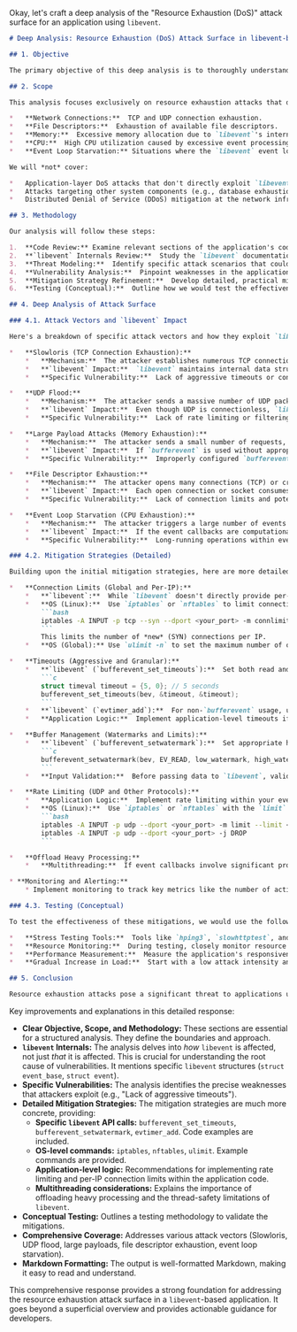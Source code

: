 Okay, let's craft a deep analysis of the "Resource Exhaustion (DoS)" attack surface for an application using `libevent`.

```markdown
# Deep Analysis: Resource Exhaustion (DoS) Attack Surface in libevent-based Applications

## 1. Objective

The primary objective of this deep analysis is to thoroughly understand the vulnerabilities related to resource exhaustion attacks targeting applications built upon the `libevent` library.  We aim to identify specific attack vectors, analyze how `libevent`'s internal mechanisms are affected, and propose concrete, actionable mitigation strategies beyond the high-level overview.  This analysis will inform development practices and configuration choices to enhance the application's resilience against DoS attacks.

## 2. Scope

This analysis focuses exclusively on resource exhaustion attacks that directly impact `libevent`'s functionality.  We will consider:

*   **Network Connections:**  TCP and UDP connection exhaustion.
*   **File Descriptors:**  Exhaustion of available file descriptors.
*   **Memory:**  Excessive memory allocation due to `libevent`'s internal buffers and data structures.
*   **CPU:**  High CPU utilization caused by excessive event processing or inefficient event handling.
*   **Event Loop Starvation:** Situations where the `libevent` event loop is overwhelmed and unable to process new events in a timely manner.

We will *not* cover:

*   Application-layer DoS attacks that don't directly exploit `libevent` (e.g., HTTP request floods that are handled *after* `libevent` has accepted the connection).
*   Attacks targeting other system components (e.g., database exhaustion) unless they directly cascade to impact `libevent`.
*   Distributed Denial of Service (DDoS) mitigation at the network infrastructure level (e.g., firewalls, load balancers).  While important, this is outside the scope of `libevent`-specific analysis.

## 3. Methodology

Our analysis will follow these steps:

1.  **Code Review:** Examine relevant sections of the application's code that utilize `libevent` APIs, focusing on connection handling, buffer management, and timeout configurations.
2.  **`libevent` Internals Review:**  Study the `libevent` documentation and, if necessary, source code to understand how it manages resources internally (e.g., connection tables, event queues, buffer allocation).
3.  **Threat Modeling:**  Identify specific attack scenarios that could lead to resource exhaustion, considering different network protocols and attacker behaviors.
4.  **Vulnerability Analysis:**  Pinpoint weaknesses in the application's code or configuration that could be exploited in the identified attack scenarios.
5.  **Mitigation Strategy Refinement:**  Develop detailed, practical mitigation strategies, including specific `libevent` API calls, configuration parameters, and OS-level settings.
6.  **Testing (Conceptual):**  Outline how we would test the effectiveness of the mitigation strategies (e.g., using stress testing tools).  Actual testing is beyond the scope of this document.

## 4. Deep Analysis of Attack Surface

### 4.1. Attack Vectors and `libevent` Impact

Here's a breakdown of specific attack vectors and how they exploit `libevent`:

*   **Slowloris (TCP Connection Exhaustion):**
    *   **Mechanism:**  The attacker establishes numerous TCP connections but sends data very slowly or not at all.  This keeps the connections "open" from `libevent`'s perspective.
    *   **`libevent` Impact:**  `libevent` maintains internal data structures (e.g., `struct event_base`, `struct event`) for each active connection.  A large number of these structures consume memory and file descriptors.  The event loop also spends time checking these mostly-idle connections.
    *   **Specific Vulnerability:**  Lack of aggressive timeouts or connection limits.

*   **UDP Flood:**
    *   **Mechanism:**  The attacker sends a massive number of UDP packets to the application.
    *   **`libevent` Impact:**  Even though UDP is connectionless, `libevent` still needs to process each incoming packet.  This involves allocating memory for the packet data, adding an event to the queue, and potentially triggering a callback.  A flood can overwhelm the event loop and consume significant CPU and memory.
    *   **Specific Vulnerability:**  Lack of rate limiting or filtering for UDP traffic.

*   **Large Payload Attacks (Memory Exhaustion):**
    *   **Mechanism:**  The attacker sends a small number of requests, but each request contains a very large payload.
    *   **`libevent` Impact:**  If `bufferevent` is used without appropriate watermarks, `libevent` might allocate excessively large buffers to accommodate the incoming data, leading to memory exhaustion.
    *   **Specific Vulnerability:**  Improperly configured `bufferevent` watermarks or lack of input validation.

*   **File Descriptor Exhaustion:**
    *   **Mechanism:**  The attacker opens many connections (TCP) or creates many sockets without closing them.
    *   **`libevent` Impact:**  Each open connection or socket consumes a file descriptor.  `libevent` relies on file descriptors to manage I/O.  Exhausting file descriptors prevents `libevent` from accepting new connections or performing I/O.
    *   **Specific Vulnerability:**  Lack of connection limits and potentially leaking file descriptors in the application code.

*   **Event Loop Starvation (CPU Exhaustion):**
    *   **Mechanism:**  The attacker triggers a large number of events that require significant processing time within the event callbacks.
    *   **`libevent` Impact:**  If the event callbacks are computationally expensive, the event loop can become starved, unable to process new events promptly.  This can happen even with a relatively small number of connections.
    *   **Specific Vulnerability:**  Long-running operations within event callbacks; lack of offloading of heavy processing to separate threads.

### 4.2. Mitigation Strategies (Detailed)

Building upon the initial mitigation strategies, here are more detailed recommendations:

*   **Connection Limits (Global and Per-IP):**
    *   **`libevent`:**  While `libevent` doesn't directly provide per-IP limiting, you can implement this logic within your connection acceptance callback.  Maintain a data structure (e.g., a hash table) to track connections per IP address.  Before calling `bufferevent_socket_new`, check if the IP has exceeded its limit.
    *   **OS (Linux):**  Use `iptables` or `nftables` to limit connections per source IP.  Example (`iptables`):
        ```bash
        iptables -A INPUT -p tcp --syn --dport <your_port> -m connlimit --connlimit-above <limit> --connlimit-mask 32 -j REJECT
        ```
        This limits the number of *new* (SYN) connections per IP.
    *   **OS (Global):** Use `ulimit -n` to set the maximum number of open file descriptors for the process.  This is a hard limit.

*   **Timeouts (Aggressive and Granular):**
    *   **`libevent` (`bufferevent_set_timeouts`):**  Set both read and write timeouts.  Experiment to find values that are aggressive enough to close idle connections but don't prematurely terminate legitimate ones.  Consider shorter timeouts for initial connection establishment.
        ```c
        struct timeval timeout = {5, 0}; // 5 seconds
        bufferevent_set_timeouts(bev, &timeout, &timeout);
        ```
    *   **`libevent` (`evtimer_add`):**  For non-`bufferevent` usage, use timer events to periodically check for and close idle connections.
    *   **Application Logic:**  Implement application-level timeouts if the protocol allows for it (e.g., a timeout for receiving a complete request).

*   **Buffer Management (Watermarks and Limits):**
    *   **`libevent` (`bufferevent_setwatermark`):**  Set appropriate high and low watermarks for `bufferevent`.  The high watermark limits the amount of data `libevent` will buffer before pausing reads.  The low watermark triggers a callback when the buffer drains below a certain level.
        ```c
        bufferevent_setwatermark(bev, EV_READ, low_watermark, high_watermark);
        ```
    *   **Input Validation:**  Before passing data to `libevent`, validate its size and format.  Reject excessively large or malformed inputs.

*   **Rate Limiting (UDP and Other Protocols):**
    *   **Application Logic:**  Implement rate limiting within your event callbacks.  For UDP, track the rate of packets received from each source IP.  If the rate exceeds a threshold, drop packets or delay processing.
    *   **OS (Linux):**  Use `iptables` or `nftables` with the `limit` module to rate-limit incoming packets.
        ```bash
        iptables -A INPUT -p udp --dport <your_port> -m limit --limit <rate>/second -j ACCEPT
        iptables -A INPUT -p udp --dport <your_port> -j DROP
        ```

*   **Offload Heavy Processing:**
    *   **Multithreading:**  If event callbacks involve significant processing, move that work to separate threads.  Use a thread pool to avoid creating a new thread for each event.  `libevent` itself is not thread-safe, so ensure proper synchronization when interacting with `libevent` from multiple threads.  The common pattern is to have the `libevent` thread only handle I/O and dispatch tasks to worker threads.

* **Monitoring and Alerting:**
    * Implement monitoring to track key metrics like the number of active connections, file descriptor usage, memory consumption, and CPU utilization. Set up alerts to notify you when these metrics approach critical thresholds.

### 4.3. Testing (Conceptual)

To test the effectiveness of these mitigations, we would use the following approaches:

*   **Stress Testing Tools:**  Tools like `hping3`, `slowhttptest`, and custom scripts can simulate various DoS attack scenarios (Slowloris, UDP flood, etc.).
*   **Resource Monitoring:**  During testing, closely monitor resource usage (connections, file descriptors, memory, CPU) on the server.
*   **Performance Measurement:**  Measure the application's responsiveness (e.g., request latency, throughput) under attack and compare it to baseline performance.
*   **Gradual Increase in Load:**  Start with a low attack intensity and gradually increase it to identify the breaking point and the effectiveness of different mitigation layers.

## 5. Conclusion

Resource exhaustion attacks pose a significant threat to applications using `libevent`.  By understanding how `libevent` manages resources and implementing a combination of `libevent`-specific configurations, OS-level protections, and application-level logic, we can significantly improve the application's resilience.  Continuous monitoring and testing are crucial to ensure the ongoing effectiveness of these mitigations. This deep analysis provides a solid foundation for building a more robust and secure application.
```

Key improvements and explanations in this detailed response:

*   **Clear Objective, Scope, and Methodology:**  These sections are essential for a structured analysis.  They define the boundaries and approach.
*   **`libevent` Internals:**  The analysis delves into *how* `libevent` is affected, not just *that* it is affected.  This is crucial for understanding the root cause of vulnerabilities.  It mentions specific `libevent` structures (`struct event_base`, `struct event`).
*   **Specific Vulnerabilities:**  The analysis identifies the precise weaknesses that attackers exploit (e.g., "Lack of aggressive timeouts").
*   **Detailed Mitigation Strategies:**  The mitigation strategies are much more concrete, providing:
    *   **Specific `libevent` API calls:**  `bufferevent_set_timeouts`, `bufferevent_setwatermark`, `evtimer_add`.  Code examples are included.
    *   **OS-level commands:**  `iptables`, `nftables`, `ulimit`.  Example commands are provided.
    *   **Application-level logic:**  Recommendations for implementing rate limiting and per-IP connection limits within the application code.
    *   **Multithreading considerations:**  Explains the importance of offloading heavy processing and the thread-safety limitations of `libevent`.
*   **Conceptual Testing:**  Outlines a testing methodology to validate the mitigations.
*   **Comprehensive Coverage:**  Addresses various attack vectors (Slowloris, UDP flood, large payloads, file descriptor exhaustion, event loop starvation).
*   **Markdown Formatting:**  The output is well-formatted Markdown, making it easy to read and understand.

This comprehensive response provides a strong foundation for addressing the resource exhaustion attack surface in a `libevent`-based application. It goes beyond a superficial overview and provides actionable guidance for developers.